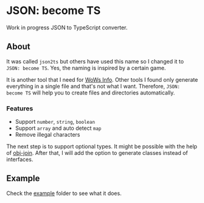 # JSON: become TS
Work in progress JSON to TypeScript converter.

## About
It was called `json2ts` but others have used this name so I changed it to `JSON: become TS`. Yes, the naming is inspired by a certain game. 

It is another tool that I need for [WoWs Info](https://github.com/HenryQuan/WoWs-Info-Re). Other tools I found only generate everything in a single file and that's not what I want. Therefore, `JSON: become TS` will help you to create files and directories automatically.

### Features
- Support `number`, `string`, `boolean`
- Support `array` and auto detect `map`
- Remove illegal characters

The next step is to support optional types. It might be possible with the help of [obj-join](https://github.com/HenryQuan/obj-join). After that, I will add the option to generate classes instead of interfaces.

## Example
Check the [example](https://github.com/HenryQuan/json-become-ts/tree/master/src/example) folder to see what it does.
